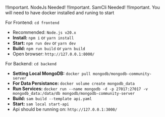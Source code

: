 !!Important. NodeJs Needed!
!!Important. SamCli Needed!
!!Important. You will need to have docker installed and runing to start

 For Frontend: `cd frontend`
- Recommended: `Node.js v20.x`
- **Install:** `npm i` or `yarn install`
- **Start:** `npm run dev` or `yarn dev`
- **Build:** `npm run build` or `yarn build`
- Open browser: `http://127.0.0.1:8000/`


For Backend: `cd backend`
- **Setting Local MongoDB:** `docker pull mongodb/mongodb-community-server`
- **For Data Persistance:** `docker volume create mongodb_data`
- **Run Services:** `docker run --name mongodb -d -p 27017:27017 -v mongodb_data:/data/db mongodb/mongodb-community-server`
- **Build:** `sam build --template api.yaml`
- **Start:** `sam local start-api`
- Api should be running on: `http://127.0.0.1:3000/`